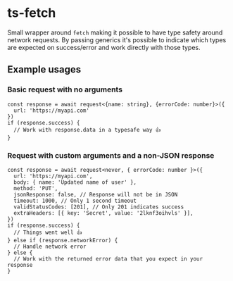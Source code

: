 # ts-fetch

Small wrapper around `fetch` making it possible to have type safety around network requests.
By passing generics it's possible to indicate which types are expected on success/error and work directly with those types.

## Example usages
### Basic request with no arguments
```
const response = await request<{name: string}, {errorCode: number}>({
  url: 'https://myapi.com'
})
if (response.success) {
  // Work with response.data in a typesafe way 👍
}
```
### Request with custom arguments and a non-JSON response
```
const response = await request<never, { errorCode: number }>({
  url: 'https://myapi.com',
  body: { name: 'Updated name of user' },
  method: 'PUT',
  jsonResponse: false, // Response will not be in JSON
  timeout: 1000, // Only 1 second timeout
  validStatusCodes: [201], // Only 201 indicates success
  extraHeaders: [{ key: 'Secret', value: '2lknf3oihvls' }],
})
if (response.success) {
  // Things went well 👍
} else if (response.networkError) {
  // Handle network error
} else {
  // Work with the returned error data that you expect in your response
}
```